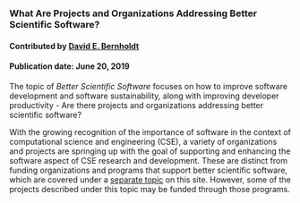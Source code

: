 ### What Are Projects and Organizations Addressing Better Scientific Software?
#### Contributed by [David E. Bernholdt](https://github.com/bernhold)
#### Publication date: June 20, 2019

<!--deck start--->
The topic of *Better Scientific Software* focuses on how to improve software development and software sustainability, along with improving developer productivity - Are there projects and organizations addressing better scientific software?
<!--deck end--->

<!--body start--->
With the growing recognition of the importance of software in the context of computational science and engineering (CSE), a variety of organizations and projects are springing up with the goal of supporting and enhancing the software aspect of CSE research and development.  These are distinct from funding organizations and programs that support better scientific software, which are covered under a [separate topic](WhatAreFundingSourcesAndProgramsAddressingBetterScientificSw.md) on this site.  However, some of the projects described under this topic may be funded through those programs.

<!--body end--->

<!---
Publish: yes
Pinned: yes
Topics: projects and organizations
--->
